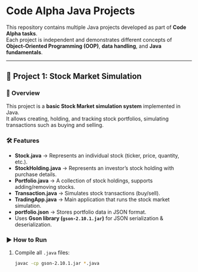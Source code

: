 # Code Alpha Java Projects

This repository contains multiple Java projects developed as part of **Code Alpha tasks**.  
Each project is independent and demonstrates different concepts of **Object-Oriented Programming (OOP)**, **data handling**, and **Java fundamentals**.

---

## 📂 Project 1:  Stock Market Simulation

### 📌 Overview
This project is a **basic Stock Market simulation system** implemented in Java.  
It allows creating, holding, and tracking stock portfolios, simulating transactions such as buying and selling.

### 🛠️ Features
- **Stock.java** → Represents an individual stock (ticker, price, quantity, etc.).
- **StockHolding.java** → Represents an investor’s stock holding with purchase details.
- **Portfolio.java** → A collection of stock holdings, supports adding/removing stocks.
- **Transaction.java** → Simulates stock transactions (buy/sell).
- **TradingApp.java** → Main application that runs the stock market simulation.
- **portfolio.json** → Stores portfolio data in JSON format.
- Uses **Gson library (`gson-2.10.1.jar`)** for JSON serialization & deserialization.

### ▶️ How to Run
1. Compile all `.java` files:
   ```bash
   javac -cp gson-2.10.1.jar *.java
